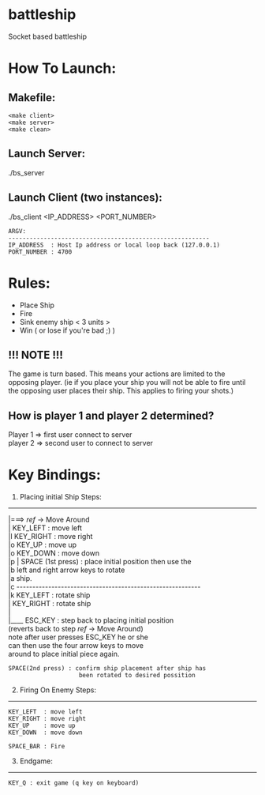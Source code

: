 # battleship
Socket based battleship

How To Launch:
===============================================================================
  Makefile:
  -----------------------------------------------------------
    <make client>
    <make server>
    <make clean>

  Launch Server:
  -----------------------------------------------------------
  ./bs_server

  Launch Client (two instances):
  -----------------------------------------------------------
  ./bs_client <IP_ADDRESS> <PORT_NUMBER>

    ARGV:
    ---------------------------------------------------------
    IP_ADDRESS  : Host Ip address or local loop back (127.0.0.1)
    PORT_NUMBER : 4700

Rules:
===============================================================================
- Place Ship
- Fire
- Sink enemy ship < 3 units >
- Win ( or lose if you're bad ;) )

!!! NOTE !!!
-------------------------------------------------------------
  The game is turn based. This means your actions are limited
  to the opposing player. (ie if you place your ship you will
    not be able to fire until the opposing user places their
    ship. This applies to firing your shots.)

How is player 1 and player 2 determined?
-------------------------------------------------------------
  Player 1 => first user connect to server  
  player 2 => second user to connect to server  

Key Bindings:
===============================================================================
1) Placing initial Ship Steps:
--------------------------------------------------------------

|===> *ref* -> Move Around  
|     KEY_LEFT  : move left  
|l    KEY_RIGHT : move right   
|o    KEY_UP    : move up  
|o    KEY_DOWN  : move down    
|p
|    SPACE (1st press) : place initial position then use the  
|b                        left and right arrow keys to rotate  
|a                        ship.  
|c    ----------------------------------------------------------  
|k    KEY_LEFT  : rotate ship <counter clock wise>  
|     KEY_RIGHT : rotate ship <clock wise>  
|  
|____ ESC_KEY   : step back to placing initial position  
                (reverts back to step *ref* -> Move Around)  
                note after user presses ESC_KEY he or she  
                can then use the four arrow keys to move  
                around to place initial piece again.  

    SPACE(2nd press) : confirm ship placement after ship has
                        been rotated to desired possition

2) Firing On Enemy Steps:
--------------------------------------------------------------
    KEY_LEFT  : move left  
    KEY_RIGHT : move right  
    KEY_UP    : move up  
    KEY_DOWN  : move down  

    SPACE_BAR : Fire  

3) Endgame:
--------------------------------------------------------------
    KEY_Q : exit game (q key on keyboard)
